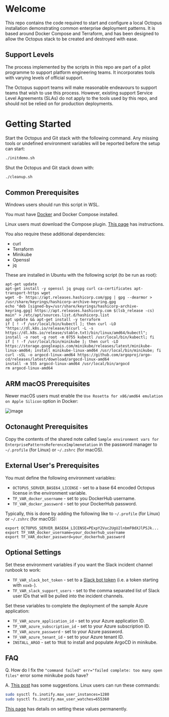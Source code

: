 # Welcome

This repo contains the code required to start and configure a local Octopus installation demonstrating common
enterprise deployment patterns. It is based around Docker Compose and Terraform, and has been designed to allow
the Octopus stack to be created and destroyed with ease.

## Support Levels

The process implemented by the scripts in this repo are part of a pilot programme to support platform engineering teams. It incorporates tools with varying levels of official support.

The Octopus support teams will make reasonable endeavours to support teams that wish to use this process. However, existing support Service Level Agreements (SLAs) do not apply to the tools used by this repo, 
and should not be relied on for production deployments.

# Getting Started

Start the Octopus and Git stack with the following command. Any missing tools or undefined environment variables will
be reported before the setup can start:

```bash
./initdemo.sh
```

Shut the Octopus and Git stack down with:

```bash
./cleanup.sh
```

## Common Prerequisites
Windows users should run this script in WSL.

You must have [Docker](https://docs.docker.com/get-docker/) and Docker Compose installed.

Linux users must download the Compose plugin. [This page](https://www.digitalocean.com/community/tutorials/how-to-install-and-use-docker-compose-on-ubuntu-22-04)
has instructions.

You also require these additional dependencies:

* curl
* Terraform
* Minikube
* Openssl
* jq

These are installed in Ubuntu with the following script (to be run as root):

```
apt-get update
apt-get install -y openssl jq gnupg curl ca-certificates apt-transport-https wget
wget -O- https://apt.releases.hashicorp.com/gpg | gpg --dearmor > /usr/share/keyrings/hashicorp-archive-keyring.gpg
echo "deb [signed-by=/usr/share/keyrings/hashicorp-archive-keyring.gpg] https://apt.releases.hashicorp.com $(lsb_release -cs) main" > /etc/apt/sources.list.d/hashicorp.list
apt update && apt-get install -y terraform
if [ ! -f /usr/local/bin/kubectl ]; then curl -LO "https://dl.k8s.io/release/$(curl -L -s https://dl.k8s.io/release/stable.txt)/bin/linux/amd64/kubectl"; install -o root -g root -m 0755 kubectl /usr/local/bin/kubectl; fi
if [ ! -f /usr/local/bin/minikube ]; then curl -LO https://storage.googleapis.com/minikube/releases/latest/minikube-linux-amd64; install minikube-linux-amd64 /usr/local/bin/minikube; fi
curl -sSL -o argocd-linux-amd64 https://github.com/argoproj/argo-cd/releases/latest/download/argocd-linux-amd64
install -m 555 argocd-linux-amd64 /usr/local/bin/argocd
rm argocd-linux-amd64
```

## ARM macOS Prerequisites

Newer macOS users must enable the `Use Rosetta for x86/amd64 emulation on Apple Silicon` option in Docker:

![image](https://user-images.githubusercontent.com/160104/243250059-53764386-cd92-4046-a69d-57d67bb9fd09.png)


## Octonaught Prerequisites

Copy the contents of the shared note called `Sample environment vars for EnterprisePatternsReferenceImplmenetation` in
the password manager to `~/.profile` (for Linux) or `~/.zshrc` (for macOS).

## External User's Prerequisites

You must define the following environment variables:

* `OCTOPUS_SERVER_BASE64_LICENSE` - set to a base 64 encoded Octopus license in the  environment variable.
* `TF_VAR_docker_username` - set to you DockerHub username.
* `TF_VAR_docker_password` - set to your DockerHub password.

Typically, this is done by adding the following like to `~/.profile` (for Linux) or `~/.zshrc` (for macOS):

```
export OCTOPUS_SERVER_BASE64_LICENSE=PExpY2Vuc2UgU2lnbmF0dXJlPSJk...
export TF_VAR_docker_username=your_dockerhub_username
export TF_VAR_docker_password=your_dockerhub_password
```

## Optional Settings

Set these environment variables if you want the Slack incident channel runbook to work:

* `TF_VAR_slack_bot_token` - set to a [Slack bot token](https://api.slack.com/authentication/basics) (i.e. a token starting with `xoxb-`).
* `TF_VAR_slack_support_users` - set to the comma separated list of Slack user IDs that will be pulled into the incident channels.

Set these variables to complete the deployment of the sample Azure application:

* `TF_VAR_azure_application_id` - set to your Azure application ID.
* `TF_VAR_azure_subscription_id` - set to your Azure subscription ID.
* `TF_VAR_azure_password` - set to your Azure password.
* `TF_VAR_azure_tenant_id` - set to your Azure tenant ID.
* `INSTALL_ARGO` - set to `TRUE` to install and populate ArgoCD in minikube.

## FAQ

Q. How do I fix the `"command failed" err="failed complete: too many open files"` error some minikube pods have?

A. [This post](https://github.com/kubeflow/manifests/issues/2087) has some suggestions. Linux users can run these commands:
```bash
sudo sysctl fs.inotify.max_user_instances=1280
sudo sysctl fs.inotify.max_user_watches=655360
```
[This page](https://www.suse.com/support/kb/doc/?id=000020048) has details on setting these values permanently.
